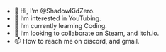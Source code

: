 - 👋 Hi, I’m @ShadowKidZero.
- 👀 I’m interested in YouTubing.
- 🌱 I’m currently learning Coding.
- 💞️ I’m looking to collaborate on Steam, and itch.io.
- 📫 How to reach me on discord, and gmail.

<!---
ShadowKidZero/ShadowKidZero is a ✨ special ✨ repository because its `README.md` (this file) appears on your GitHub profile.
You can click the Preview link to take a look at your changes.
--->
